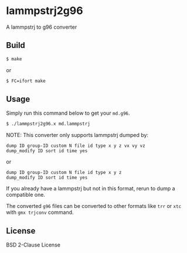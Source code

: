 # lammpstrj2g96

A lammpstrj to g96 converter

## Build

```sh
$ make
```

or

```sh
$ FC=ifort make
```

## Usage

Simply run this command below to get your `md.g96`.

```sh
$ ./lammpstrj2g96.x md.lammpstrj
```

NOTE: This converter only supports lammpstrj dumped by:

```
dump ID group-ID custom N file id type x y z vx vy vz
dump_modify ID sort id time yes
```

or

```
dump ID group-ID custom N file id type x y z
dump_modify ID sort id time yes
```

If you already have a lammpstrj but not in this format, rerun to dump a compatible one.

The converted `g96` files can be converted to other formats like `trr` or `xtc` with `gmx trjconv` command.

## License

BSD 2-Clause License
